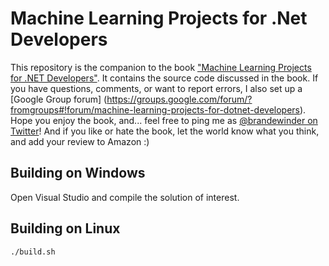 # Machine Learning Projects for .Net Developers

This repository is the companion to the book
["Machine Learning Projects for .NET Developers"](http://www.amazon.com/Machine-Learning-Projects-NET-Developers/dp/1430267674).
It contains the source code discussed in the book. If you have questions,
comments, or want to report errors, I also set up a [Google Group forum]
(https://groups.google.com/forum/?fromgroups#!forum/machine-learning-projects-for-dotnet-developers).
Hope you enjoy the book, and... feel free to ping me as
[@brandewinder on Twitter](https://twitter.com/brandewinder)! And if you like or
hate the book, let the world know what you think, and add your review to Amazon
:)

## Building on Windows

Open Visual Studio and compile the solution of interest.

## Building on Linux

``` bash
./build.sh
```
